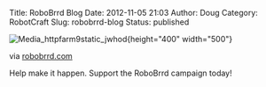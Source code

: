 Title: RoboBrrd Blog
Date: 2012-11-05 21:03
Author: Doug
Category: RobotCraft
Slug: robobrrd-blog
Status: published

![Media_httpfarm9static_jwhod](http://getfile5.posterous.com/getfile/files.posterous.com/littleideas/zyxmdynhwajIgskHDhqFjhusHwycEAkzCalEFIspDchnoefyulgfnxajvvkG/media_httpfarm9static_jwhoD.jpg.scaled500.jpg){height="400" width="500"}

via [robobrrd.com](http://robobrrd.com/blog/)

Help make it happen. Support the RoboBrrd campaign today!
